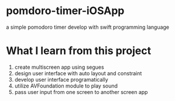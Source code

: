# pomdoro-timer-iOSApp

a simple pomodoro timer develop with swift programming language

# What I learn from this project

1. create multiscreen app using segues
2. design user interface with auto layout and constraint
3. develop user interface programatically
4. utilize AVFoundation module to play sound
5. pass user input from one screen to another screen app
